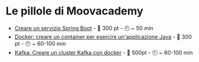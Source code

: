 # Le pillole di Moovacademy
* [Creare un servizio Spring Boot](./createspringbservice.md) - :gift: 300 pt - :clock10: ~ 50 min
* [Docker: creare un container per esercire un'applicazione Java](./createservicedocker.md) - :gift: 300 pt - :clock10: ~ 60-100 min
* [Kafka: Creare un cluster Kafka con docker](./clusterkafka.md) - :gift: 500pt - :clock10: ~ 60-100 min
